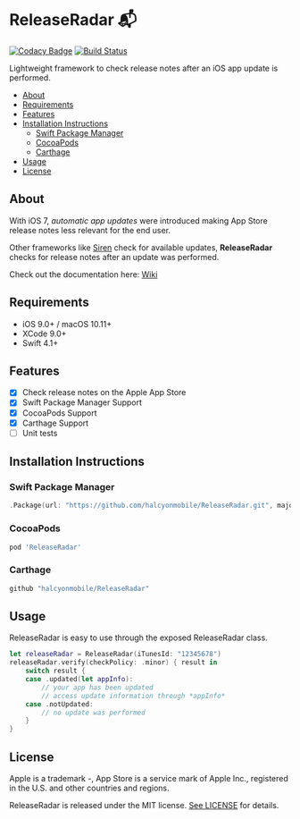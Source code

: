 # ReleaseRadar 📬

[![Codacy Badge](https://api.codacy.com/project/badge/Grade/136d1e8dac924d2aa3152ebbdc65faf4)](https://app.codacy.com/app/magyarosibotond/ReleaseRadar?utm_source=github.com&utm_medium=referral&utm_content=halcyonmobile/ReleaseRadar&utm_campaign=Badge_Grade_Settings)
[![Build Status](https://travis-ci.org/halcyonmobile/ReleaseRadar.svg?branch=master)](https://travis-ci.org/halcyonmobile/ReleaseRadar)

Lightweight framework to check release notes after an iOS app update is performed.

- [About](#about)
- [Requirements](#requirements)
- [Features](#features)
- [Installation Instructions](#installation-instructions)
    - [Swift Package Manager](#swift-package-manager)
    - [CocoaPods](#cocoapods)
    - [Carthage](#carthage)
- [Usage](#usage)
- [License](#license)

## About

With iOS 7, *automatic app updates* were introduced making App Store release notes less relevant for the end user.

Other frameworks like [Siren](https://github.com/ArtSabintsev/Siren) check for available updates, **ReleaseRadar** checks for release notes after an update was performed.

Check out the documentation here: [Wiki](https://github.com/halcyonmobile/ReleaseRadar/wiki)

## Requirements

- iOS 9.0+ / macOS 10.11+
- XCode 9.0+
- Swift 4.1+

## Features

- [x] Check release notes on the Apple App Store
- [x] Swift Package Manager Support
- [x] CocoaPods Support
- [x] Carthage Support
- [ ] Unit tests

## Installation Instructions

### Swift Package Manager

```swift
.Package(url: "https://github.com/halcyonmobile/ReleaseRadar.git", majorVersion: 0, minorVersion: 2)
```

### CocoaPods

```ruby
pod 'ReleaseRadar'
```

### Carthage

```swift
github "halcyonmobile/ReleaseRadar"
```

## Usage

ReleaseRadar is easy to use through the exposed ReleaseRadar class.

```swift
let releaseRadar = ReleaseRadar(iTunesId: "12345678")
releaseRadar.verify(checkPolicy: .minor) { result in
    switch result {
    case .updated(let appInfo):
        // your app has been updated
        // access update information through *appInfo*
    case .notUpdated:
        // no update was performed
    }
}
```

## License

Apple is a trademark -, App Store is a service mark of Apple Inc., registered in the U.S. and other countries and regions.

ReleaseRadar is released under the MIT license. [See LICENSE](https://github.com/halcyonmobile/ReleaseRadar/blob/master/LICENSE) for details.
